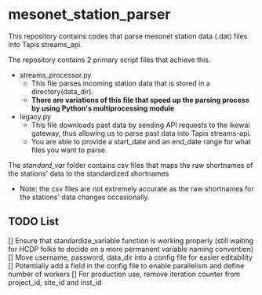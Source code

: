 # mesonet_station_parser

This repository contains codes that parse mesonet station data (.dat) files into Tapis streams_api.

The repository contains 2 primary script files that achieve this.
- streams_processor.py
  - This file parses incoming station data that is stored in a directory(data_dir).
  - **There are variations of this file that speed up the parsing process by using Python's multiprocessing module**
- legacy.py
  - This file downloads past data by sending API requests to the ikewai gateway, thus allowing us to parse past data into Tapis streams-api.
  - You are able to provide a start_date and an end_date range for what files you want to parse.
 
The *standard_var* folder contains csv files that maps the raw shortnames of the stations' data to the standardized shortnames
- Note: the csv files are not extremely accurate as the raw shortnames for the stations' data changes occasionally.


## TODO List
[] Ensure that standardize_variable function is working properly (still waiting for HCDP folks to decide on a more permanent variable naming convention)
[] Move username, password, data_dir into a config file for easier editability
[] Potentially add a field in the config file to enable parallelism and define number of workers
[] For production use, remove iteration counter from project_id, site_id and inst_id
